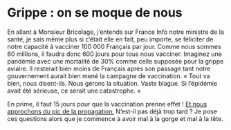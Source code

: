 # Grippe : on se moque de nous

En allant à Monsieur Bricolage, j’entends sur France Info notre ministre de la santé, je sais même plus si c’était elle en fait, peu importe, se féliciter de notre capacité à vacciner 100 000 Français par jour. Comme nous sommes 60 millions, il faudra donc 600 jours pour tous nous vacciner. Imaginez une pandémie avec une mortalité de 30% comme celle supposée pour la grippe aviaire. Il resterait bien moins de Français après son passage tant notre gouvernement aurait bien mené la campagne de vaccination. « Tout va bien, nous disent-ils. Nous gérons la situation. Vaste blague. Si l’épidémie avait été sérieuse, ce serait une catastrophe. »

En prime, il faut 15 jours pour que la vaccination prenne effet ! [Et nous approchons du pic de la propagation.](http://www.atoute.org/n/article134.html) N’est-il pas déjà trop tard ? Je pose ces questions alors que je commence à avoir mal à la gorge et mal à la tête.